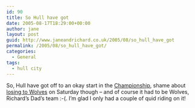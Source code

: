 ```yaml
---
id: 90
title: So Hull have got
date: 2005-08-17T18:29:00+00:00
author: jane
layout: post
guid: http://www.janeandrichard.co.uk/2005/08/so_hull_have_got
permalink: /2005/08/so_hull_have_got/
categories:
  - General
tags:
  - hull city
---
```

So, Hull have got off to an okay start in the [Championship](http://news.bbc.co.uk/sport1/hi/football/eng_div_1/default.stm), shame about [losing to Wolves](http://news.bbc.co.uk/sport1/hi/football/eng_div_1/4127136.stm) on Saturday though &#8211; and of course it had to be Wolves, Richard&#8217;s Dad&#8217;s team :-(. I&#8217;m glad I only had a couple of quid riding on it!